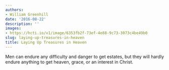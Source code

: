 ```yaml
---
authors:
- William Greenhill
date: '2016-08-22'
description: ''
images:
- https://hcti.io/v1/image/6353fb2f-73ef-4e88-9c73-3073c4be49b0
slug: laying-up-treasures-in-heaven
title: Laying Up Treasures in Heaven
---
```


Men can endure any difficulty and danger to get estates, but they will hardly endure anything to get heaven, grace, or an interest in Christ.